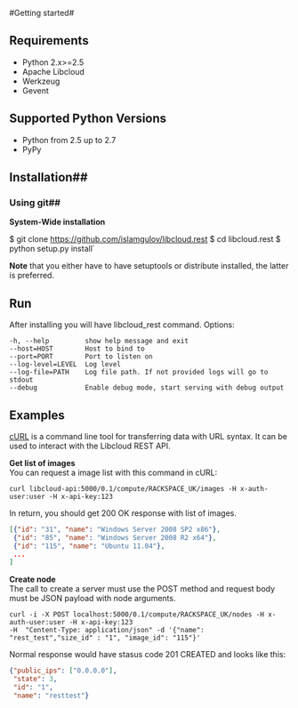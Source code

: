 #Getting started#

## Requirements ##
* Python 2.x>=2.5
* Apache Libcloud
* Werkzeug
* Gevent

## Supported Python Versions ##
* Python from 2.5 up to 2.7
* PyPy

## Installation##

### Using git##
**System-Wide installation**

  $ git clone 	https://github.com/islamgulov/libcloud.rest
	$ cd libcloud.rest
	$ python setup.py install`


**Note** that you either have to have setuptools or distribute installed, the latter is preferred.


## Run ##

After installing you will have libcloud_rest command.
Options:

    -h, --help         show help message and exit
    --host=HOST        Host to bind to
    --port=PORT        Port to listen on
    --log-level=LEVEL  Log level
    --log-file=PATH    Log file path. If not provided logs will go to stdout
    --debug            Enable debug mode, start serving with debug output

## Examples ##
[cURL](http://curl.haxx.se/) is a command line tool for transferring data with URL syntax.
It can be used to interact with the Libcloud REST API.


**Get list of images**  
You can request a image list  with this command in cURL:
```shell
curl libcloud-api:5000/0.1/compute/RACKSPACE_UK/images -H x-auth-user:user -H x-api-key:123
```
In return, you should get 200 OK response with list of images.
```json
[{"id": "31", "name": "Windows Server 2008 SP2 x86"},
 {"id": "85", "name": "Windows Server 2008 R2 x64"},
 {"id": "115", "name": "Ubuntu 11.04"},
 ...
]
```
**Create node**  
The call to create a server must use the POST method and request body must be JSON payload with node arguments.
```shell
curl -i -X POST localhost:5000/0.1/compute/RACKSPACE_UK/nodes -H x-auth-user:user -H x-api-key:123
-H  "Content-Type: application/json" -d '{"name": "rest_test","size_id" : "1", "image_id": "115"}'
```
Normal response would have stasus code 201 CREATED and looks like this:
```json
{"public_ips": ["0.0.0.0"],
 "state": 3,
 "id": "1",
 "name": "resttest"}
```
